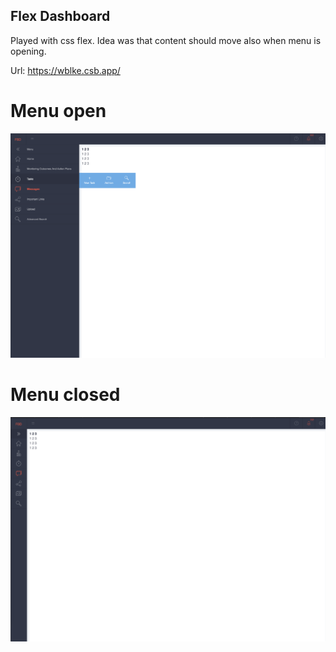 ## Flex Dashboard

Played with css flex. Idea was that content should move also when menu is opening.

Url: https://wblke.csb.app/

# Menu open

![Menu open](https://github.com/dinogit/flex-dashboard/blob/master/img/expand.png?raw=true "Title")

# Menu closed

![Menu closed](https://github.com/dinogit/flex-dashboard/blob/master/img/shrinked.png?raw=true "Title")


